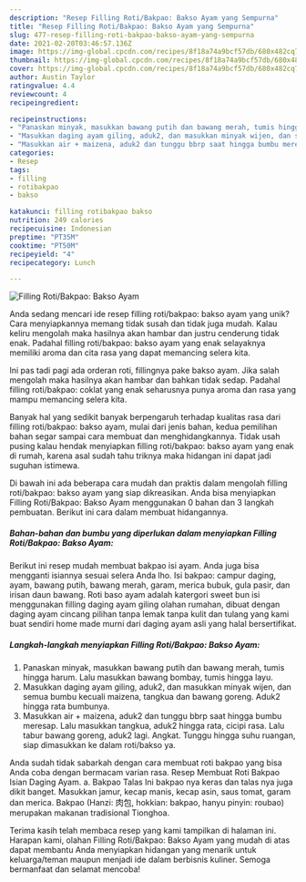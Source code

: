 ```yaml
---
description: "Resep Filling Roti/Bakpao: Bakso Ayam yang Sempurna"
title: "Resep Filling Roti/Bakpao: Bakso Ayam yang Sempurna"
slug: 477-resep-filling-roti-bakpao-bakso-ayam-yang-sempurna
date: 2021-02-20T03:46:57.136Z
image: https://img-global.cpcdn.com/recipes/8f18a74a9bcf57db/680x482cq70/filling-rotibakpao-bakso-ayam-foto-resep-utama.jpg
thumbnail: https://img-global.cpcdn.com/recipes/8f18a74a9bcf57db/680x482cq70/filling-rotibakpao-bakso-ayam-foto-resep-utama.jpg
cover: https://img-global.cpcdn.com/recipes/8f18a74a9bcf57db/680x482cq70/filling-rotibakpao-bakso-ayam-foto-resep-utama.jpg
author: Austin Taylor
ratingvalue: 4.4
reviewcount: 4
recipeingredient:

recipeinstructions:
- "Panaskan minyak, masukkan bawang putih dan bawang merah, tumis hingga harum. Lalu masukkan bawang bombay, tumis hingga layu."
- "Masukkan daging ayam giling, aduk2, dan masukkan minyak wijen, dan semua bumbu kecuali maizena, tangkua dan bawang goreng. Aduk2 hingga rata bumbunya."
- "Masukkan air + maizena, aduk2 dan tunggu bbrp saat hingga bumbu meresap. Lalu masukkan tangkua, aduk2 hingga rata, cicipi rasa. Lalu tabur bawang goreng, aduk2 lagi. Angkat. Tunggu hingga suhu ruangan, siap dimasukkan ke dalam roti/bakso ya."
categories:
- Resep
tags:
- filling
- rotibakpao
- bakso

katakunci: filling rotibakpao bakso 
nutrition: 249 calories
recipecuisine: Indonesian
preptime: "PT35M"
cooktime: "PT50M"
recipeyield: "4"
recipecategory: Lunch

---
```



![Filling Roti/Bakpao: Bakso Ayam](https://img-global.cpcdn.com/recipes/8f18a74a9bcf57db/680x482cq70/filling-rotibakpao-bakso-ayam-foto-resep-utama.jpg)

Anda sedang mencari ide resep filling roti/bakpao: bakso ayam yang unik? Cara menyiapkannya memang tidak susah dan tidak juga mudah. Kalau keliru mengolah maka hasilnya akan hambar dan justru cenderung tidak enak. Padahal filling roti/bakpao: bakso ayam yang enak selayaknya memiliki aroma dan cita rasa yang dapat memancing selera kita.

Ini pas tadi pagi ada orderan roti, fillingnya pake bakso ayam. Jika salah mengolah maka hasilnya akan hambar dan bahkan tidak sedap. Padahal filling roti/bakpao: coklat yang enak seharusnya punya aroma dan rasa yang mampu memancing selera kita.

Banyak hal yang sedikit banyak berpengaruh terhadap kualitas rasa dari filling roti/bakpao: bakso ayam, mulai dari jenis bahan, kedua pemilihan bahan segar sampai cara membuat dan menghidangkannya. Tidak usah pusing kalau hendak menyiapkan filling roti/bakpao: bakso ayam yang enak di rumah, karena asal sudah tahu triknya maka hidangan ini dapat jadi suguhan istimewa.


Di bawah ini ada beberapa cara mudah dan praktis dalam mengolah filling roti/bakpao: bakso ayam yang siap dikreasikan. Anda bisa menyiapkan Filling Roti/Bakpao: Bakso Ayam menggunakan 0 bahan dan 3 langkah pembuatan. Berikut ini cara dalam membuat hidangannya.

<!--inarticleads1-->

##### Bahan-bahan dan bumbu yang diperlukan dalam menyiapkan Filling Roti/Bakpao: Bakso Ayam:



Berikut ini resep mudah membuat bakpao isi ayam. Anda juga bisa mengganti isiannya sesuai selera Anda lho. Isi bakpao: campur daging, ayam, bawang putih, bawang merah, garam, merica bubuk, gula pasir, dan irisan daun bawang. Roti baso ayam adalah katergori sweet bun isi menggunakan filling daging ayam giling olahan rumahan, dibuat dengan daging ayam cincang pilihan tanpa lemak tanpa kulit dan tulang yang kami buat sendiri home made murni dari daging ayam asli yang halal bersertifikat. 

<!--inarticleads2-->

##### Langkah-langkah menyiapkan Filling Roti/Bakpao: Bakso Ayam:

1. Panaskan minyak, masukkan bawang putih dan bawang merah, tumis hingga harum. Lalu masukkan bawang bombay, tumis hingga layu.
1. Masukkan daging ayam giling, aduk2, dan masukkan minyak wijen, dan semua bumbu kecuali maizena, tangkua dan bawang goreng. Aduk2 hingga rata bumbunya.
1. Masukkan air + maizena, aduk2 dan tunggu bbrp saat hingga bumbu meresap. Lalu masukkan tangkua, aduk2 hingga rata, cicipi rasa. Lalu tabur bawang goreng, aduk2 lagi. Angkat. Tunggu hingga suhu ruangan, siap dimasukkan ke dalam roti/bakso ya.


Anda sudah tidak sabarkah dengan cara membuat roti bakpao yang bisa Anda coba dengan bermacam varian rasa. Resep Membuat Roti Bakpao Isian Daging Ayam. a. Bakpao Talas Ini bakpao nya keras dan talas nya juga dikit banget. Masukkan jamur, kecap manis, kecap asin, saus tomat, garam dan merica. Bakpao (Hanzi: 肉包, hokkian: bakpao, hanyu pinyin: roubao) merupakan makanan tradisional Tionghoa. 

Terima kasih telah membaca resep yang kami tampilkan di halaman ini. Harapan kami, olahan Filling Roti/Bakpao: Bakso Ayam yang mudah di atas dapat membantu Anda menyiapkan hidangan yang menarik untuk keluarga/teman maupun menjadi ide dalam berbisnis kuliner. Semoga bermanfaat dan selamat mencoba!
